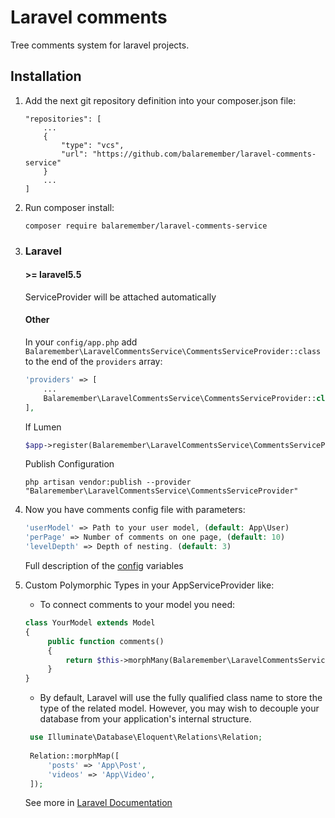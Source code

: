 # Laravel comments
Tree comments system for laravel projects.

## Installation
1. Add the next git repository definition into your composer.json file:
    ```
    "repositories": [
        ...
        {
            "type": "vcs",
            "url": "https://github.com/balaremember/laravel-comments-service"
        }
        ...
    ]
    ```
2. Run composer install:
    ```
    composer require balaremember/laravel-comments-service
    ```
3.  ### Laravel
    
    #### >= laravel5.5
    
    ServiceProvider will be attached automatically
    
    #### Other
    
    In your `config/app.php` add `Balaremember\LaravelCommentsService\CommentsServiceProvider::class` to the end of the `providers` array:
    
    ```php
    'providers' => [
        ...
        Balaremember\LaravelCommentsService\CommentsServiceProvider::class,
    ],
    ```
    
    If Lumen
    
    ```php
    $app->register(Balaremember\LaravelCommentsService\CommentsServiceProvider::class);
    ```
    
    Publish Configuration
    
    ```shell
    php artisan vendor:publish --provider "Balaremember\LaravelCommentsService\CommentsServiceProvider"
    ```
4. Now you have comments config file with parameters:
    ```php
    'userModel' => Path to your user model, (default: App\User)
    'perPage' => Number of comments on one page, (default: 10)
    'levelDepth' => Depth of nesting. (default: 3)
    ```
    Full description of the [config](https://github.com/balaremember/laravel-comments-service/blob/master/config/comments.php) variables 
   
5. Custom Polymorphic Types in your AppServiceProvider like:
   * To connect comments to your model you need:
   ```php
   class YourModel extends Model
   {
        public function comments()
        {
            return $this->morphMany(Balaremember\LaravelCommentsService\Entities\Comment::class, 'commentable');
        }
   }
   ```
   * By default, Laravel will use the fully qualified class name to store the type of the related model. 
     However, you may wish to decouple your database from your application's internal structure.
   ```php
    use Illuminate\Database\Eloquent\Relations\Relation;
    
    Relation::morphMap([
        'posts' => 'App\Post',
        'videos' => 'App\Video',
    ]);
   ```
   See more in [Laravel Documentation](https://laravel.com/docs/5.6/eloquent-relationships#polymorphic-relations)